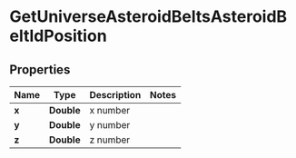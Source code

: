 
# GetUniverseAsteroidBeltsAsteroidBeltIdPosition

## Properties
Name | Type | Description | Notes
------------ | ------------- | ------------- | -------------
**x** | **Double** | x number | 
**y** | **Double** | y number | 
**z** | **Double** | z number | 



